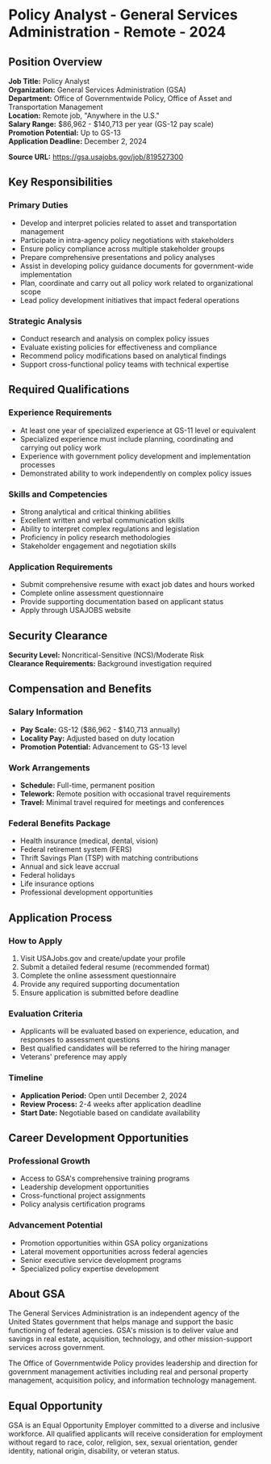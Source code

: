 # Policy Analyst - General Services Administration - Remote - 2024

## Position Overview
**Job Title:** Policy Analyst  
**Organization:** General Services Administration (GSA)  
**Department:** Office of Governmentwide Policy, Office of Asset and Transportation Management  
**Location:** Remote job, "Anywhere in the U.S."  
**Salary Range:** $86,962 - $140,713 per year (GS-12 pay scale)  
**Promotion Potential:** Up to GS-13  
**Application Deadline:** December 2, 2024  

**Source URL:** https://gsa.usajobs.gov/job/819527300

## Key Responsibilities

### Primary Duties
- Develop and interpret policies related to asset and transportation management
- Participate in intra-agency policy negotiations with stakeholders
- Ensure policy compliance across multiple stakeholder groups
- Prepare comprehensive presentations and policy analyses
- Assist in developing policy guidance documents for government-wide implementation
- Plan, coordinate and carry out all policy work related to organizational scope
- Lead policy development initiatives that impact federal operations

### Strategic Analysis
- Conduct research and analysis on complex policy issues
- Evaluate existing policies for effectiveness and compliance
- Recommend policy modifications based on analytical findings
- Support cross-functional policy teams with technical expertise

## Required Qualifications

### Experience Requirements
- At least one year of specialized experience at GS-11 level or equivalent
- Specialized experience must include planning, coordinating and carrying out policy work
- Experience with government policy development and implementation processes
- Demonstrated ability to work independently on complex policy issues

### Skills and Competencies
- Strong analytical and critical thinking abilities
- Excellent written and verbal communication skills
- Ability to interpret complex regulations and legislation
- Proficiency in policy research methodologies
- Stakeholder engagement and negotiation skills

### Application Requirements
- Submit comprehensive resume with exact job dates and hours worked
- Complete online assessment questionnaire
- Provide supporting documentation based on applicant status
- Apply through USAJOBS website

## Security Clearance
**Security Level:** Noncritical-Sensitive (NCS)/Moderate Risk  
**Clearance Requirements:** Background investigation required

## Compensation and Benefits

### Salary Information
- **Pay Scale:** GS-12 ($86,962 - $140,713 annually)
- **Locality Pay:** Adjusted based on duty location
- **Promotion Potential:** Advancement to GS-13 level

### Work Arrangements
- **Schedule:** Full-time, permanent position
- **Telework:** Remote position with occasional travel requirements
- **Travel:** Minimal travel required for meetings and conferences

### Federal Benefits Package
- Health insurance (medical, dental, vision)
- Federal retirement system (FERS)
- Thrift Savings Plan (TSP) with matching contributions
- Annual and sick leave accrual
- Federal holidays
- Life insurance options
- Professional development opportunities

## Application Process

### How to Apply
1. Visit USAJobs.gov and create/update your profile
2. Submit a detailed federal resume (recommended format)
3. Complete the online assessment questionnaire
4. Provide any required supporting documentation
5. Ensure application is submitted before deadline

### Evaluation Criteria
- Applicants will be evaluated based on experience, education, and responses to assessment questions
- Best qualified candidates will be referred to the hiring manager
- Veterans' preference may apply

### Timeline
- **Application Period:** Open until December 2, 2024
- **Review Process:** 2-4 weeks after application deadline
- **Start Date:** Negotiable based on candidate availability

## Career Development Opportunities

### Professional Growth
- Access to GSA's comprehensive training programs
- Leadership development opportunities
- Cross-functional project assignments
- Policy analysis certification programs

### Advancement Potential
- Promotion opportunities within GSA policy organizations
- Lateral movement opportunities across federal agencies
- Senior executive service development programs
- Specialized policy expertise development

## About GSA
The General Services Administration is an independent agency of the United States government that helps manage and support the basic functioning of federal agencies. GSA's mission is to deliver value and savings in real estate, acquisition, technology, and other mission-support services across government.

The Office of Governmentwide Policy provides leadership and direction for government management activities including real and personal property management, acquisition policy, and information technology management.

## Equal Opportunity
GSA is an Equal Opportunity Employer committed to a diverse and inclusive workforce. All qualified applicants will receive consideration for employment without regard to race, color, religion, sex, sexual orientation, gender identity, national origin, disability, or veteran status.